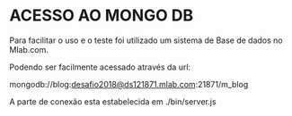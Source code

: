 # ACESSO AO MONGO DB #

Para facilitar o uso e o teste foi utilizado um sistema de Base de dados no Mlab.com.

Podendo ser facilmente acessado através da url:

mongodb://blog:desafio2018@ds121871.mlab.com:21871/m_blog

A parte de conexão esta estabelecida em ./bin/server.js
